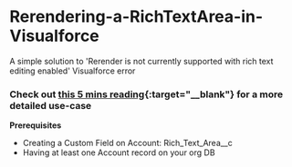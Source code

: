 # Rerendering-a-RichTextArea-in-Visualforce
A simple solution to 'Rerender is not currently supported with rich text editing enabled' Visualforce error

### Check out [this 5 mins reading](http://google.com/ "Go to the post"){:target="__blank"} for a more detailed use-case

**Prerequisites**

- Creating a Custom Field on Account: Rich_Text_Area__c
- Having at least one Account record on your org DB
